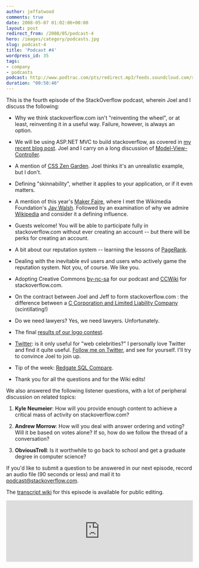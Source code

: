 ```yaml
---
author: jeffatwood
comments: true
date: 2008-05-07 01:02:06+00:00
layout: post
redirect_from: /2008/05/podcast-4
hero: /images/category/podcasts.jpg
slug: podcast-4
title: 'Podcast #4'
wordpress_id: 35
tags:
- company
- podcasts
podcast: http://www.podtrac.com/pts/redirect.mp3/feeds.soundcloud.com/stream/14378599-stack-exchange-stack-overflow-podcast-74.mp3
duration: "00:58:46"
---
```



This is the fourth episode of the StackOverflow podcast, wherein Joel and I discuss the following:







  * Why we think stackoverflow.com isn't "reinventing the wheel", or at least, reinventing it in a useful way. Failure, however, is always an option.

  * We will be using ASP.NET MVC to build stackoverflow, as covered in [my recent blog post](http://www.codinghorror.com/blog/archives/001112.html). Joel and I carry on a long discussion of [Model-View-Controller](http://en.wikipedia.org/wiki/Model-view-controller).

  * A mention of [CSS Zen Garden](http://www.csszengarden.com/). Joel thinks it's an unrealistic example, but I don't.

  * Defining "skinnability", whether it applies to your application, or if it even matters.

  * A mention of this year's [Maker Faire](http://makerfaire.com//), where I met the Wikimedia Foundation's [Jay Walsh](http://wikimediafoundation.org/wiki/User:JayWalsh). Followed by an examination of why we admire [Wikipedia](http://www.wikipedia.org/) and consider it a defining influence.

  * Guests welcome! You will be able to participate fully in stackoverflow.com without ever creating an account -- but there will be perks for creating an account.

  * A bit about our reputation system -- learning the lessons of [PageRank](http://en.wikipedia.org/wiki/PageRank).

  * Dealing with the inevitable evil users and users who actively game the reputation system. Not you, of course. We like you.

  * Adopting Creative Commons [by-nc-sa](http://creativecommons.org/licenses/by-nc-sa/3.0/us/) for our podcast and [CCWiki](http://creativecommons.org/license/wiki) for stackoverflow.com.

  * On the contract between Joel and Jeff to form stackoverflow.com : the difference between a [C Corporation and Limited Liability Company](http://www.bizfilings.com/products/articles/llcs_vs_c_corps.asp) (scintillating!)

  * Do we need lawyers? Yes, we need lawyers. Unfortunately.

  * The final [results of our logo contest](http://blog.stackoverflow.com/index.php/2008/04/logo-design-contest-winner/).

  * [Twitter](https://twitter.com/): is it only useful for "web celebrities?"  I personally love Twitter and find it quite useful. [Follow me on Twitter](https://twitter.com/codinghorror), and see for yourself. I'll try to convince Joel to join up.

  * Tip of the week: [Redgate SQL Compare](http://www.red-gate.com/products/SQL_Compare/index.htm).

  * Thank you for all the questions and for the Wiki edits!




We also answered the following listener questions, with a lot of peripheral discussion on related topics:







  1. **Kyle Neumeier**: How will you provide enough content to achieve a critical mass of activity on stackoverflow.com?

  2. **Andrew Morrow**: How will you deal with answer ordering and voting? Will it be based on votes alone? If so, how do we follow the thread of a conversation? 

  3. **ObviousTroll**: Is it worthwhile to go back to school and get a graduate degree in computer science?




If you'd like to submit a question to be answered in our next episode, 
record an audio file (90 seconds or less) and mail it to [podcast@stackoverflow.com](mailto:podcast@stackoverflow.com).



The [transcript wiki](http://stackoverflow.fogbugz.com/default.asp?W781) for this episode is available for public editing.

<iframe width="100%" height="166" scrolling="no" frameborder="no" src="https://w.soundcloud.com/player/?url=https%3A//api.soundcloud.com/tracks/14378599&amp;color=ff5500&amp;auto_play=false&amp;hide_related=false&amp;show_comments=true&amp;show_user=true&amp;show_reposts=false"></iframe>
